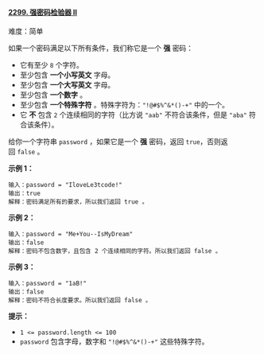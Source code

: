 ﻿#### [2299\. 强密码检验器 II](https://leetcode.cn/problems/strong-password-checker-ii/description/)

难度：简单

如果一个密码满足以下所有条件，我们称它是一个 **强** 密码：

-   它有至少 `8` 个字符。
-   至少包含 **一个小写英文** 字母。
-   至少包含 **一个大写英文** 字母。
-   至少包含 **一个数字** 。
-   至少包含 **一个特殊字符** 。特殊字符为：`"!@#$%^&*()-+"` 中的一个。
-   它 **不** 包含 `2` 个连续相同的字符（比方说 `"aab"` 不符合该条件，但是 `"aba"` 符合该条件）。

给你一个字符串 `password` ，如果它是一个 **强** 密码，返回 `true`，否则返回 `false` 。

**示例 1：**

```
输入：password = "IloveLe3tcode!"
输出：true
解释：密码满足所有的要求，所以我们返回 true 。
```

**示例 2：**

```
输入：password = "Me+You--IsMyDream"
输出：false
解释：密码不包含数字，且包含 2 个连续相同的字符。所以我们返回 false 。
```

**示例 3：**

```
输入：password = "1aB!"
输出：false
解释：密码不符合长度要求。所以我们返回 false 。
```

**提示：**

-   `1 <= password.length <= 100`
-   `password` 包含字母，数字和 `"!@#$%^&*()-+"` 这些特殊字符。

